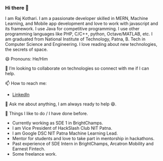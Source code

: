 ### Hi there 👋
I am Raj Kothari. I am a passionate developer skilled in MERN, Machine Learning, and Mobile app development and love to work with javascript and its framework. I use Java for competitive programming. I use other programming languages like PHP, C/C++, python, Octave/MATLAB, etc. I am graduated from National Institute of Technology, Patna, B. Tech in Computer Science and Engineering. I love reading about new technologies, the secrets of space.

😄 Pronouns: He/Him

👯 I’m looking to collaborate on technologies so connect with me if I can help.

📫 How to reach me: 
- [LinkedIn](https://www.linkedin.com/in/rajkothari634/)

💬 Ask me about anything, I am always ready to help 😄.

🌱 Things I like to do / I have done before.
- Currently working as SDE 1 in BrightChamps.
- I am Vice President of HackSlash Club NIT Patna.
- I am Google DSC NIT Patna Machine Learning Lead.
- Mentor for students and love to take part in mentorship in hackathons.
- Past experience of SDE Intern in BrightChamps, Arcatron Mobility and Earnest Fintech.
- Some freelance work.


<!--
**rajkothari634/rajkothari634** is a ✨ _special_ ✨ repository because its `README.md` (this file) appears on your GitHub profile.

Here are some ideas to get you started:

- 🔭 I’m currently working as Software Development Engineer at BrightChamps.
- 🌱 I’m currently learning ...
- 👯 I’m looking to collaborate on ...
- 🤔 I’m looking for help with ...
- 💬 Ask me about ...
- 📫 How to reach me: ...
- 😄 Pronouns: ...
- ⚡ Fun fact: ...
-->
